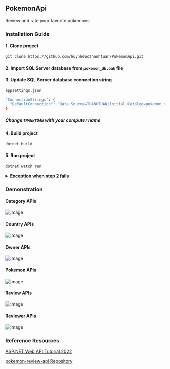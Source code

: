 ## PokemonApi

Review and rate your favorite pokemons

### Installation Guide

#### 1. Clone project

```bash
git clone https://github.com/huynhducthanhtuan/PokemonApi.git
```

#### 2. Import SQL Server database from `pokemon_db.bak` file

#### 3. Update SQL Server database connection string

`appsettings.json`

```bash
"ConnectionStrings": {
  "DefaultConnection": "Data Source=THANHTUAN;Initial Catalog=pokemon_db;Integrated Security=True;Connect Timeout=30;Encrypt=False;Trust Server Certificate=False;Application Intent=ReadWrite;Multi Subnet Failover=False"
}
```

##### Change `THANHTUAN` with your computer name

#### 4. Build project

```bash
dotnet build
```

#### 5. Run project

```bash
dotnet watch run
```

<details><summary><b>Exception when step 2 fails</b></summary>

#### 1. Install dotnet-ef if not already

```bash
dotnet tool install --global dotnet-ef
```

#### 2. Create a migration

```bash
dotnet-ef migrations add Init
```

#### 3. Update database definition from migration

```bash
dotnet-ef database update
```

#### 4. Seeding data

```bash
dotnet run seeddata
```

</details>

### Demonstration

#### Category APIs

![image](https://shopee-hdttuan.web.app/pokemon-api-images/Category.png)

#### Country APIs

![image](https://shopee-hdttuan.web.app/pokemon-api-images/Country.png)

#### Owner APIs

![image](https://shopee-hdttuan.web.app/pokemon-api-images/Owner.png)

#### Pokemon APIs

![image](https://shopee-hdttuan.web.app/pokemon-api-images/Pokemon.png)

#### Review APIs

![image](https://shopee-hdttuan.web.app/pokemon-api-images/Review.png)

#### Reviewer APIs

![image](https://shopee-hdttuan.web.app/pokemon-api-images/Reviewer.png)

### Reference Resources

[ASP.NET Web API Tutorial 2022](https://www.youtube.com/playlist?list=PL82C6-O4XrHdiS10BLh23x71ve9mQCln0)

[pokemon-review-api Repository](https://github.com/teddysmithdev/pokemon-review-api)
